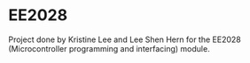 # EE2028
Project done by Kristine Lee and Lee Shen Hern for the EE2028 (Microcontroller programming and interfacing) module.
